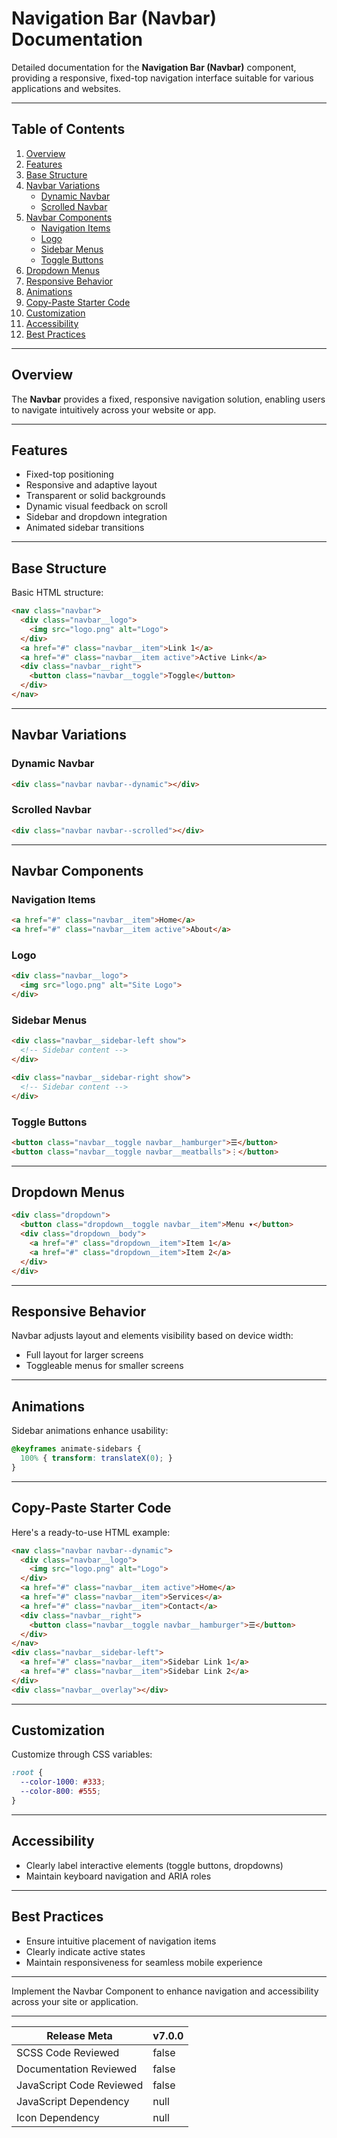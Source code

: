 # Navigation Bar (Navbar) Documentation

Detailed documentation for the **Navigation Bar (Navbar)** component, providing a responsive, fixed-top navigation interface suitable for various applications and websites.

---

## Table of Contents

1. [Overview](#overview)
2. [Features](#features)
3. [Base Structure](#base-structure)
4. [Navbar Variations](#navbar-variations)
    - [Dynamic Navbar](#dynamic-navbar)
    - [Scrolled Navbar](#scrolled-navbar)
5. [Navbar Components](#navbar-components)
    - [Navigation Items](#navigation-items)
    - [Logo](#logo)
    - [Sidebar Menus](#sidebar-menus)
    - [Toggle Buttons](#toggle-buttons)
6. [Dropdown Menus](#dropdown-menus)
7. [Responsive Behavior](#responsive-behavior)
8. [Animations](#animations)
9. [Copy-Paste Starter Code](#copy-paste-starter-code)
10. [Customization](#customization)
11. [Accessibility](#accessibility)
12. [Best Practices](#best-practices)

---

## Overview

The **Navbar** provides a fixed, responsive navigation solution, enabling users to navigate intuitively across your website or app.

---

## Features

- Fixed-top positioning
- Responsive and adaptive layout
- Transparent or solid backgrounds
- Dynamic visual feedback on scroll
- Sidebar and dropdown integration
- Animated sidebar transitions

---

## Base Structure

Basic HTML structure:

```html
<nav class="navbar">
  <div class="navbar__logo">
    <img src="logo.png" alt="Logo">
  </div>
  <a href="#" class="navbar__item">Link 1</a>
  <a href="#" class="navbar__item active">Active Link</a>
  <div class="navbar__right">
    <button class="navbar__toggle">Toggle</button>
  </div>
</nav>
```

---

## Navbar Variations

### Dynamic Navbar

```html
<div class="navbar navbar--dynamic"></div>
```

### Scrolled Navbar

```html
<div class="navbar navbar--scrolled"></div>
```

---

## Navbar Components

### Navigation Items

```html
<a href="#" class="navbar__item">Home</a>
<a href="#" class="navbar__item active">About</a>
```

### Logo

```html
<div class="navbar__logo">
  <img src="logo.png" alt="Site Logo">
</div>
```

### Sidebar Menus

```html
<div class="navbar__sidebar-left show">
  <!-- Sidebar content -->
</div>

<div class="navbar__sidebar-right show">
  <!-- Sidebar content -->
</div>
```

### Toggle Buttons

```html
<button class="navbar__toggle navbar__hamburger">☰</button>
<button class="navbar__toggle navbar__meatballs">⋮</button>
```

---

## Dropdown Menus

```html
<div class="dropdown">
  <button class="dropdown__toggle navbar__item">Menu ▾</button>
  <div class="dropdown__body">
    <a href="#" class="dropdown__item">Item 1</a>
    <a href="#" class="dropdown__item">Item 2</a>
  </div>
</div>
```

---

## Responsive Behavior

Navbar adjusts layout and elements visibility based on device width:

- Full layout for larger screens
- Toggleable menus for smaller screens

---

## Animations

Sidebar animations enhance usability:

```css
@keyframes animate-sidebars {
  100% { transform: translateX(0); }
}
```

---

## Copy-Paste Starter Code

Here's a ready-to-use HTML example:

```html
<nav class="navbar navbar--dynamic">
  <div class="navbar__logo">
    <img src="logo.png" alt="Logo">
  </div>
  <a href="#" class="navbar__item active">Home</a>
  <a href="#" class="navbar__item">Services</a>
  <a href="#" class="navbar__item">Contact</a>
  <div class="navbar__right">
    <button class="navbar__toggle navbar__hamburger">☰</button>
  </div>
</nav>
<div class="navbar__sidebar-left">
  <a href="#" class="navbar__item">Sidebar Link 1</a>
  <a href="#" class="navbar__item">Sidebar Link 2</a>
</div>
<div class="navbar__overlay"></div>
```

---

## Customization

Customize through CSS variables:

```css
:root {
  --color-1000: #333;
  --color-800: #555;
}
```

---

## Accessibility

- Clearly label interactive elements (toggle buttons, dropdowns)
- Maintain keyboard navigation and ARIA roles

---

## Best Practices

- Ensure intuitive placement of navigation items
- Clearly indicate active states
- Maintain responsiveness for seamless mobile experience

---

Implement the Navbar Component to enhance navigation and accessibility across your site or application.

---

| Release Meta             | v7.0.0 |
| ------------------------ | ------ |
| SCSS Code Reviewed       | false  |
| Documentation Reviewed   | false  |
| JavaScript Code Reviewed | false  |
| JavaScript Dependency    | null   | 
| Icon Dependency          | null   |
